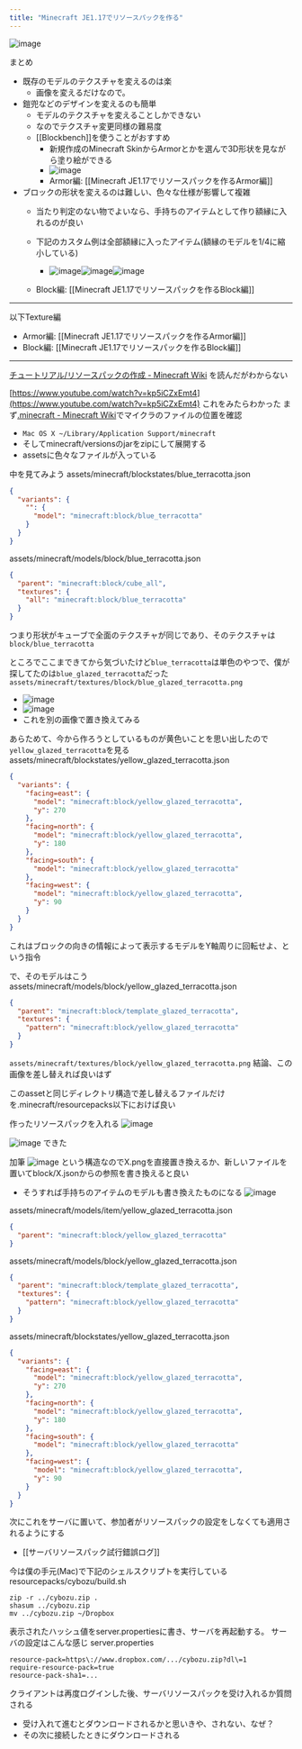 ```yaml
---
title: "Minecraft JE1.17でリソースパックを作る"
---
```


![image](https://gyazo.com/ce90a54c8ec00d03eb7769caf37d3428/thumb/1000)

まとめ
- 既存のモデルのテクスチャを変えるのは楽
    - 画像を変えるだけなので。
- 鎧兜などのデザインを変えるのも簡単
    - モデルのテクスチャを変えることしかできない
    - なのでテクスチャ変更同様の難易度
    - [[Blockbench]]を使うことがおすすめ
        - 新規作成のMinecraft SkinからArmorとかを選んで3D形状を見ながら塗り絵ができる
        - ![image](https://gyazo.com/49b00262720f1a0afba7fbd8078fe2cc/thumb/1000)
        - Armor編: [[Minecraft JE1.17でリソースパックを作るArmor編]]
- ブロックの形状を変えるのは難しい、色々な仕様が影響して複雑
    - 当たり判定のない物でよいなら、手持ちのアイテムとして作り額縁に入れるのが良い
    - 下記のカスタム例は全部額縁に入ったアイテム(額縁のモデルを1/4に縮小している)
        - ![image](https://gyazo.com/ea16067f3656b52bf69eeed8262343f4/thumb/1000)![image](https://gyazo.com/4d8ccf80f89415d429453c114f5e5de7/thumb/1000)![image](https://gyazo.com/9dd7207a3b0e3af21215aaee67518cd9/thumb/1000)

    - Block編: [[Minecraft JE1.17でリソースパックを作るBlock編]]


---
以下Texture編
- Armor編: [[Minecraft JE1.17でリソースパックを作るArmor編]]
- Block編: [[Minecraft JE1.17でリソースパックを作るBlock編]]

---
[チュートリアル/リソースパックの作成 - Minecraft Wiki](https://minecraft.fandom.com/ja/wiki/チュートリアル/リソースパックの作成)
を読んだがわからない

[https://www.youtube.com/watch?v=kp5iCZxEmt4](https://www.youtube.com/watch?v=kp5iCZxEmt4)
これをみたらわかった
まず[.minecraft - Minecraft Wiki](https://minecraft.fandom.com/ja/wiki/.minecraft)でマイクラのファイルの位置を確認
- `Mac OS X	~/Library/Application Support/minecraft`
- そしてminecraft/versionsのjarをzipにして展開する
- assetsに色々なファイルが入っている

中を見てみよう
assets/minecraft/blockstates/blue_terracotta.json

```json
{
  "variants": {
    "": {
      "model": "minecraft:block/blue_terracotta"
    }
  }
}
```


assets/minecraft/models/block/blue_terracotta.json

```json
{
  "parent": "minecraft:block/cube_all",
  "textures": {
    "all": "minecraft:block/blue_terracotta"
  }
}
```

つまり形状がキューブで全面のテクスチャが同じであり、そのテクスチャは`block/blue_terracotta`

ところでここまできてから気づいたけど`blue_terracotta`は単色のやつで、僕が探してたのは`blue_glazed_terracotta`だった
`assets/minecraft/textures/block/blue_glazed_terracotta.png`
- ![image](https://gyazo.com/7e633a24906f59778fdfc625fe5cfa55/thumb/1000)
- ![image](https://gyazo.com/331de1bb1118dddf092d2514d79e1bcb/thumb/1000)
- これを別の画像で置き換えてみる

あらためて、今から作ろうとしているものが黄色いことを思い出したので`yellow_glazed_terracotta`を見る
assets/minecraft/blockstates/yellow_glazed_terracotta.json

```json
{
  "variants": {
    "facing=east": {
      "model": "minecraft:block/yellow_glazed_terracotta",
      "y": 270
    },
    "facing=north": {
      "model": "minecraft:block/yellow_glazed_terracotta",
      "y": 180
    },
    "facing=south": {
      "model": "minecraft:block/yellow_glazed_terracotta"
    },
    "facing=west": {
      "model": "minecraft:block/yellow_glazed_terracotta",
      "y": 90
    }
  }
}
```

これはブロックの向きの情報によって表示するモデルをY軸周りに回転せよ、という指令

で、そのモデルはこう
assets/minecraft/models/block/yellow_glazed_terracotta.json

```json
{
  "parent": "minecraft:block/template_glazed_terracotta",
  "textures": {
    "pattern": "minecraft:block/yellow_glazed_terracotta"
  }
}
```


`assets/minecraft/textures/block/yellow_glazed_terracotta.png`
結論、この画像を差し替えれば良いはず

このassetと同じディレクトリ構造で差し替えるファイルだけを.minecraft/resourcepacks以下におけば良い

作ったリソースパックを入れる
![image](https://gyazo.com/3a6ab9a0a9dc4611cb60294460772654/thumb/1000)

![image](https://gyazo.com/80ff9a4badcdd1219a74150f382216ab/thumb/1000)
できた

加筆
![image](https://gyazo.com/f159cb7954c614ab89a8aaeadca8a851/thumb/1000)
という構造なのでX.pngを直接置き換えるか、新しいファイルを置いてblock/X.jsonからの参照を書き換えると良い
- そうすれば手持ちのアイテムのモデルも書き換えたものになる
![image](https://gyazo.com/ce90a54c8ec00d03eb7769caf37d3428/thumb/1000)


assets/minecraft/models/item/yellow_glazed_terracotta.json

```json
{
  "parent": "minecraft:block/yellow_glazed_terracotta"
}
```

assets/minecraft/models/block/yellow_glazed_terracotta.json

```json
{
  "parent": "minecraft:block/template_glazed_terracotta",
  "textures": {
    "pattern": "minecraft:block/yellow_glazed_terracotta"
  }
}
```

assets/minecraft/blockstates/yellow_glazed_terracotta.json

```json
{
  "variants": {
    "facing=east": {
      "model": "minecraft:block/yellow_glazed_terracotta",
      "y": 270
    },
    "facing=north": {
      "model": "minecraft:block/yellow_glazed_terracotta",
      "y": 180
    },
    "facing=south": {
      "model": "minecraft:block/yellow_glazed_terracotta"
    },
    "facing=west": {
      "model": "minecraft:block/yellow_glazed_terracotta",
      "y": 90
    }
  }
}
```



次にこれをサーバに置いて、参加者がリソースパックの設定をしなくても適用されるようにする
- [[サーバリソースパック試行錯誤ログ]]

今は僕の手元(Mac)で下記のシェルスクリプトを実行している
resourcepacks/cybozu/build.sh

```
zip -r ../cybozu.zip .
shasum ../cybozu.zip
mv ../cybozu.zip ~/Dropbox
```

表示されたハッシュ値をserver.propertiesに書き、サーバを再起動する。
サーバの設定はこんな感じ
server.properties

```
resource-pack=https\://www.dropbox.com/.../cybozu.zip?dl\=1
require-resource-pack=true
resource-pack-sha1=...
```


クライアントは再度ログインした後、サーバリソースパックを受け入れるか質問される
- 受け入れて進むとダウンロードされるかと思いきや、されない、なぜ？
- その次に接続したときにダウンロードされる
